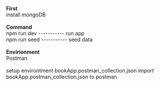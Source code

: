 **First**   <br />
install mongoDB <br />
<br />
**Command** <br />
            npm run dev         -----------     run app <br />
            npm run seed        -----------     seed data <br />
<br />
**Envirionment**     <br />
            Postman <br />
<br />
            setup environtment
bookApp.postman_collection.json
import bookApp.postman_collection.json to postman
